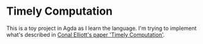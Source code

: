 # Timely Computation

This is a toy project in Agda as I learn the language.
I'm trying to implement what's described in [Conal Elliott's paper 'Timely Computation'](http://conal.net/papers/timely-computation/).